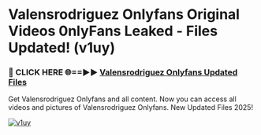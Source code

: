 # Valensrodriguez Onlyfans Original Videos 0nlyFans Leaked - Files Updated! (v1uy)

<h3>🔴 CLICK HERE 🌐==►► <a href="https://tinyurl.com/ehrbuxhb" rel="nofollow">Valensrodriguez Onlyfans Updated Files</a></h3>

Get Valensrodriguez Onlyfans and all content. Now you can access all videos and pictures of Valensrodriguez Onlyfans. New Updated Files 2025!

[![v1uy](https://i.imgur.com/lVYEuWS.gif)](https://tinyurl.com/ehrbuxhb)
